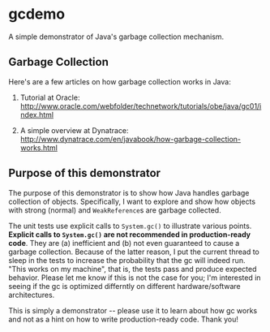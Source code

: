 # gcdemo

A simple demonstrator of Java's garbage collection mechanism.

## Garbage Collection

Here's are a few articles on how garbage collection works in Java:

1. Tutorial at Oracle: http://www.oracle.com/webfolder/technetwork/tutorials/obe/java/gc01/index.html

2. A simple overview at Dynatrace: http://www.dynatrace.com/en/javabook/how-garbage-collection-works.html

## Purpose of this demonstrator

The purpose of this demonstrator is to show how Java handles garbage collection of objects. Specifically, I want to explore and show how objects with strong (normal) and ``WeakReference``s are garbage collected.

The unit tests use explicit calls to ``System.gc()`` to illustrate various points. 
**Explicit calls to ``System.gc()`` are not recommended in production-ready code**. 
They are (a) inefficient and (b) not even guaranteed to cause a garbage collection. 
Because of the latter reason, I put the current thread to sleep in the tests to increase the probability that the gc will indeed run. 
"This works on my machine", that is, the tests pass and produce expected behavior. 
Please let me know if this is not the case for you; 
I'm interested in seeing if the gc is optimized differntly on different hardware/software architectures. 

This is simply a demonstrator -- please use it to learn about how gc works and not as a hint on how to write production-ready code. Thank you!

